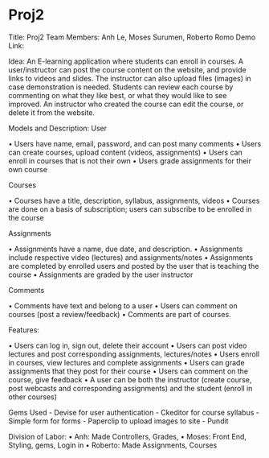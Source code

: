 # Proj2
Title: Proj2
Team Members: Anh Le, Moses Surumen, Roberto Romo
Demo Link:

Idea: An E-learning application where students can enroll in courses. A user/instructor can post the course content on the website, and provide links to videos and slides. The instructor can also upload files (images) in case demonstration is needed. Students can review each course by commenting on what they like best, or what they would like to see improved. 
An instructor who created the course can edit the course, or delete it from the website.

Models and Description:
User

•	Users have name, email, password, and can post many comments
•	Users can create courses, upload content (videos, assignments)
•	Users can enroll in courses that is not their own
•	Users grade assignments for their own course



Courses

•	Courses have a title, description, syllabus, assignments, videos
•	Courses are done on a basis of subscription; users can subscribe to be enrolled in the course


Assignments

•	Assignments have a name, due date, and description.
•	Assignments include respective video (lectures) and assignments/notes
•	Assignments are completed by enrolled users and posted by the user that is teaching the course
•	Assignments are graded by the user instructor


Comments

•	Comments have text and belong to a user
•	Users can comment on courses (post a review/feedback)
•	Comments are part of courses.



Features:

•	Users can log in, sign out, delete their account
•	Users can post video lectures and post corresponding assignments, lectures/notes
•	Users enroll in courses, view lectures and complete assignments
•	Users can grade assignments that they post for their course
•	Users can comment on the course, give feedback
•	A user can be both the instructor (create course, post webcasts and corresponding assignments) and the student (enroll in other courses)



Gems Used
	- Devise for user authentication
	- Ckeditor for course syllabus
	- Simple form for forms 
	- Paperclip to upload images to site
	- Pundit
  
  
  

Division of Labor:
•	Anh: Made Controllers, Grades, 
•	Moses: Front End, Styling, gems, Login in
•	Roberto: Made Assignments, Courses
